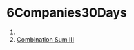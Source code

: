 # 6Companies30Days

1. 
2. [Combination Sum III](https://leetcode.com/problems/combination-sum-iii/description/)
